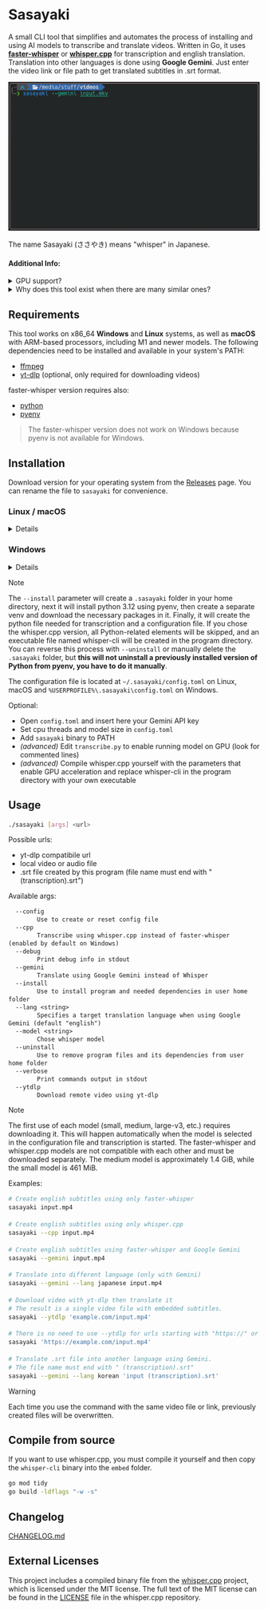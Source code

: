 # Sasayaki

A small CLI tool that simplifies and automates the process of installing and using AI models to transcribe and translate videos. Written in Go, it uses [**faster-whisper**](https://github.com/SYSTRAN/faster-whisper) or [**whisper.cpp**](https://github.com/ggerganov/whisper.cpp) for transcription and english translation. Translation into other languages is done using **Google Gemini**. Just enter the video link or file path to get translated subtitles in .srt format.

![demo](.github/assets/demo.gif)

The name Sasayaki (ささやき) means "whisper" in Japanese.

#### Additional Info:

<details>
  <summary>GPU support?</summary>

The core features of both implementations download, install and works automatically, and the models run on the CPU by default without requiring any additional system dependencies. Both faster-whisper and whisper.cpp can perform better on GPUs, but this requires manual installation of dependencies and editing the Python script for faster-whisper or manually compiling binaries for whisper.cpp. I plan to add GPU support in the future, but currently, I do not have a dedicated GPU, so I am unable to test and debug GPU functionality. Fortunately, both implementations are fast enough that on a moderately powerful CPU, the medium or small models perform sufficiently well.

</details>

<details>
  <summary>Why does this tool exist when there are many similar ones?</summary>

Because none of them met my requirements, so I wrote a simple script for myself. Since it works quite well, I decided to refine it slightly and make it available for others. It's just ~700 lines of Go and Python, and I also learned the basics of Golang while creating it. Most moderately advanced users would be able to do it on their own, but I hope it helps someone new or saves someone a bit of time.

</details>

## Requirements

This tool works on x86_64 **Windows** and **Linux** systems, as well as **macOS** with ARM-based processors, including M1 and newer models. The following dependencies need to be installed and available in your system's PATH:

-   [ffmpeg](https://www.ffmpeg.org/)
-   [yt-dlp](https://github.com/yt-dlp/yt-dlp) (optional, only required for downloading videos)

faster-whisper version requires also:

-   [python](https://www.python.org/)
-   [pyenv](https://github.com/pyenv/pyenv)

> The faster-whisper version does not work on Windows because pyenv is not available for Windows.

## Installation

Download version for your operating system from the [Releases](https://github.com/patryk-ku/sasayaki/releases) page. You can rename the file to `sasayaki` for convenience.

### Linux / macOS

<details>
  <summary>Details</summary>

Grant the file execute permissions:

```sh
chmod +x sasayaki
```

Then, there are two installation options:

#### faster-whisper version

Requires python and pyenv.

```sh
./sasayaki --install
```

#### whisper.cpp version

```sh
./sasayaki --install --cpp
```

#### both versions at the same time

```sh
./sasayaki --install; ./sasayaki --install --cpp
```

</details>

### Windows

<details>
  <summary>Details</summary>

On Windows faster-whisper version is not available. To install the whisper.cpp version open cmd and run executable:

```sh
sasayaki.exe --install
```

</details>

> [!NOTE]
> The `--install` parameter will create a `.sasayaki` folder in your home directory, next it will install python 3.12 using pyenv, then create a separate venv and download the necessary packages in it. Finally, it will create the python file needed for transcription and a configuration file. If you chose the whisper.cpp version, all Python-related elements will be skipped, and an executable file named whisper-cli will be created in the program directory. You can reverse this process with `--uninstall` or manually delete the `.sasayaki` folder, but **this will not uninstall a previously installed version of Python from pyenv, you have to do it manually**.

The configuration file is located at `~/.sasayaki/config.toml` on Linux, macOS and `%USERPROFILE%\.sasayaki\config.toml` on Windows.

Optional:

-   Open `config.toml` and insert here your Gemini API key
-   Set cpu threads and model size in `config.toml`
-   Add `sasayaki` binary to PATH
-   _(advanced)_ Edit `transcribe.py` to enable running model on GPU (look for commented lines)
-   _(advanced)_ Compile whisper.cpp yourself with the parameters that enable GPU acceleration and replace whisper-cli in the program directory with your own executable

## Usage

```sh
./sasayaki [args] <url>
```

Possible urls:

-   yt-dlp compatibile url
-   local video or audio file
-   .srt file created by this program (file name must end with " (transcription).srt")

Available args:

```
  --config
        Use to create or reset config file
  --cpp
        Transcribe using whisper.cpp instead of faster-whisper (enabled by default on Windows)
  --debug
        Print debug info in stdout
  --gemini
        Translate using Google Gemini instead of Whisper
  --install
        Use to install program and needed dependencies in user home folder
  --lang <string>
        Specifies a target translation language when using Google Gemini (default "english")
  --model <string>
        Chose whisper model
  --uninstall
        Use to remove program files and its dependencies from user home folder
  --verbose
        Print commands output in stdout
  --ytdlp
        Download remote video using yt-dlp
```

> [!NOTE]
> The first use of each model (small, medium, large-v3, etc.) requires downloading it. This will happen automatically when the model is selected in the configuration file and transcription is started. The faster-whisper and whisper.cpp models are not compatible with each other and must be downloaded separately. The medium model is approximately 1.4 GiB, while the small model is 461 MiB.

Examples:

```sh
# Create english subtitles using only faster-whisper
sasayaki input.mp4

# Create english subtitles using only whisper.cpp
sasayaki --cpp input.mp4

# Create english subtitles using faster-whisper and Google Gemini
sasayaki --gemini input.mp4

# Translate into different language (only with Gemini)
sasayaki --gemini --lang japanese input.mp4

# Download video with yt-dlp then translate it
# The result is a single video file with embedded subtitles.
sasayaki --ytdlp 'example.com/input.mp4'

# There is no need to use --ytdlp for urls starting with "https://" or "http://".
sasayaki 'https://example.com/input.mp4'

# Translate .srt file into another language using Gemini.
# The file name must end with " (transcription).srt"
sasayaki --gemini --lang korean 'input (transcription).srt'
```

> [!WARNING]
> Each time you use the command with the same video file or link, previously created files will be overwritten.

## Compile from source

If you want to use whisper.cpp, you must compile it yourself and then copy the `whisper-cli` binary into the `embed` folder.

```sh
go mod tidy
go build -ldflags "-w -s"
```

## Changelog

[CHANGELOG.md](.github/CHANGELOG.md)

## External Licenses

This project includes a compiled binary file from the [whisper.cpp](https://github.com/ggerganov/whisper.cpp) project, which is licensed under the MIT license. The full text of the MIT license can be found in the [LICENSE](https://github.com/ggerganov/whisper.cpp/blob/master/LICENSE) file in the whisper.cpp repository.
